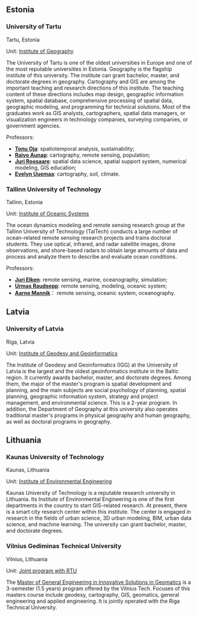 ## Estonia

### University of Tartu

Tartu, Estonia

Unit: [Institute of Geography](https://www.geograafia.ut.ee/et)

The University of Tartu is one of the oldest universities in Europe and one of the most reputable universities in Estonia. Geography is the flagship institute of this university. The institute can grant bachelor, master, and doctorate degrees in geography. Cartography and GIS are among the important teaching and research directions of this institute. The teaching content of these directions includes map design, geographic information system, spatial database, comprehensive processing of spatial data, geographic modeling, and programming for technical solutions. Most of the graduates work as GIS analysts, cartographers, spatial data managers, or visualization engineers in technology companies, surveying companies, or government agencies.

Professors:
- **[Tonu Oja](https://www.etis.ee/Portal/Persons/Display/a3447290-b6b6-46f1-91ea-9e6b43ab15a0?tabId=CV_EST)**: spatiotemporal analysis, sustainability;
- **[Raivo Aunap](https://www.etis.ee/CV/Raivo_Aunap/est)**: cartography, remote sensing, population;
- **[Juri Roosaare](http://www.geo.ut.ee/roosaare/roosaarecv.html)**: spatial data science, spatial support system, numerical modeling, GIS education;
- **[Evelyn Uuemaa](https://www.etis.ee/Portal/Persons/Display/12825213-8b1a-4f14-8628-17f5450397c4?tabId=CV_EST)**: cartography, soil, climate.

### Tallinn University of Technology

Tallinn, Estonia

Unit: [Institute of Oceanic Systems](https://taltech.ee/meresusteemide-instituut/uurimisgrupid#p22230)

The ocean dynamics modeling and remote sensing research group at the Tallinn University of Technology (TalTech) conducts a large number of ocean-related remote sensing research projects and trains doctoral students. They use optical, infrared, and radar satellite images, drone observations, and shore-based radars to obtain large amounts of data and process and analyze them to describe and evaluate ocean conditions.

Professors:
- **[Juri Elken](https://taltech.ee/kontaktid/modelleerimise-ja-kaugseire-osakond/juri-elken)**: remote sensing, marine, oceanography, simulation;
- **[Urmas Raudsepp](https://taltech.ee/kontaktid/modelleerimise-ja-kaugseire-osakond/urmas-raudsepp)**: remote sensing, modeling, oceanic system;
- **[Aarne Mannik](https://taltech.ee/kontaktid/modelleerimise-ja-kaugseire-osakond/aarne-mannik)**： remote sensing, oceanic system, oceanography.


## Latvia

### University of Latvia

Riga, Latvia

Unit: [Institute of Geodesy and Geoinformatics](https://www.lu.lv/en/about-us/structure/institutes/ul-institute-of-geodesy-and-geoinformatics/)

The  Institute of Geodesy and Geoinformatics (IGG) at the University of Latvia is the largest and the oldest geoinformatics institute in the Baltic region. It currently awards bachelor, master, and doctorate degrees. Among them, the major of the master's program is spatial development and planning, and the main subjects are social psychology of planning, spatial planning, geographic information system, strategy and project management, and environmental science. This is a 2-year program. In addition, the Department of Geography at this university also operates traditional master's programs in physical geography and human geography, as well as doctoral programs in geography.

## Lithuania

### Kaunas University of Technology

Kaunas, Lithuania

Unit: [Institute of Environmental Engineering](https://apinien.ktu.edu/)

Kaunas University of Technology is a reputable research university in Lithuania. Its Institute of Environmental Engineering is one of the first departments in the country to start GIS-related research. At present, there is a smart city research center within this institute. The center is engaged in research in the fields of urban science, 3D urban modeling, BIM, urban data science, and machine learning. The university can grant bachelor, master, and doctorate degrees.

### Vilnius Gediminas Technical University

Vilnius, Lithuania

Unit: [Joint program with RTU](https://vilniustech.lt/for-international-students/degree-programmes-in-english-language-20222023/graduate-studies/innovative-solutions-in-geomatics/287824?)

The [Master of General Engineering in Innovative Solutions in Geomatics](https://studyin.lt/programs/innovative-solutions-in-geomatics/) is a 3-semester (1.5 years) program offered by the Vilnius Tech. Focuses of this masters course include geodesy, cartography, GIS, geomatics, general engineering and applied engineering. It is jointly operated with the Riga Technical University.
